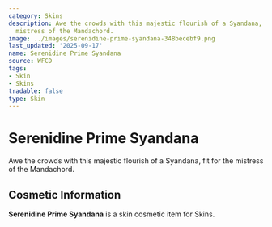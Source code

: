 ```yaml
---
category: Skins
description: Awe the crowds with this majestic flourish of a Syandana, fit for the
  mistress of the Mandachord.
image: ../images/serenidine-prime-syandana-348becebf9.png
last_updated: '2025-09-17'
name: Serenidine Prime Syandana
source: WFCD
tags:
- Skin
- Skins
tradable: false
type: Skin
---
```


# Serenidine Prime Syandana

Awe the crowds with this majestic flourish of a Syandana, fit for the mistress of the Mandachord.

## Cosmetic Information

**Serenidine Prime Syandana** is a skin cosmetic item for Skins.

